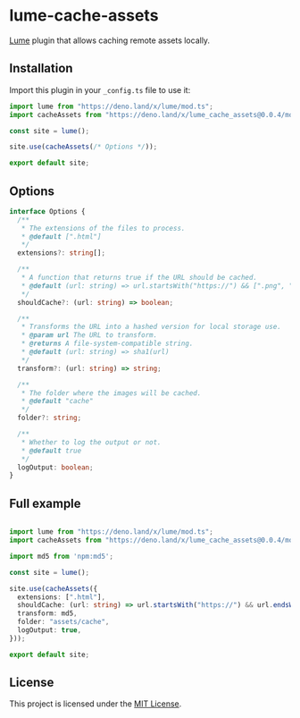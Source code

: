 # lume-cache-assets

[Lume](https://lume.land) plugin that allows caching remote assets locally.

## Installation

Import this plugin in your `_config.ts` file to use it:

```ts
import lume from "https://deno.land/x/lume/mod.ts";
import cacheAssets from "https://deno.land/x/lume_cache_assets@0.0.4/mod.ts";

const site = lume();

site.use(cacheAssets(/* Options */));

export default site;
```

## Options

```ts
interface Options {
  /**
   * The extensions of the files to process.
   * @default [".html"]
   */
  extensions?: string[];

  /**
   * A function that returns true if the URL should be cached.
   * @default (url: string) => url.startsWith("https://") && [".png", ".jpg", ".jpeg", ".gif", ".svg", ".ico", ".webp"].some((ext) => url.endsWith(ext)),
   */
  shouldCache?: (url: string) => boolean;

  /**
   * Transforms the URL into a hashed version for local storage use.
   * @param url The URL to transform.
   * @returns A file-system-compatible string.
   * @default (url: string) => sha1(url)
   */
  transform?: (url: string) => string;

  /**
   * The folder where the images will be cached.
   * @default "cache"
   */
  folder?: string;

  /**
   * Whether to log the output or not.
   * @default true
   */
  logOutput: boolean;
}
```

## Full example

```ts

import lume from "https://deno.land/x/lume/mod.ts";
import cacheAssets from "https://deno.land/x/lume_cache_assets@0.0.4/mod.ts";

import md5 from 'npm:md5';

const site = lume();

site.use(cacheAssets({
  extensions: [".html"],
  shouldCache: (url: string) => url.startsWith("https://") && url.endsWith(".png"),
  transform: md5,
  folder: "assets/cache",
  logOutput: true,
}));

export default site;
```

## License

This project is licensed under the [MIT License](./LICENSE).